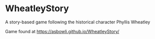 # WheatleyStory
A story-based game following the historical character Phyllis Wheatley

Game found at https://asbowli.github.io/WheatleyStory/
